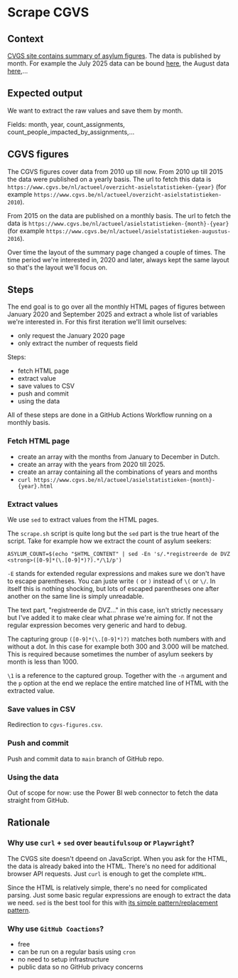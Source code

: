 # Scrape CGVS

## Context

[CVGS site contains summary of asylum figures](https://www.cgvs.be/nl/cijfers).
The data is published by month.
For example the July 2025 data can be bound [here](https://www.cgvs.be/nl/actueel/asielstatistieken-juli-2025), the August data [here](https://www.cgvs.be/nl/actueel/asielstatistieken-augustus-2025),...

## Expected output

We want to extract the raw values and save them by month.

Fields: month, year, count_assignments, count_people_impacted_by_assignments,...

## CGVS figures

The CGVS figures cover data from 2010 up till now.
From 2010 up till 2015 the data were published on a yearly basis.
The url to fetch this data is `https://www.cgvs.be/nl/actueel/overzicht-asielstatistieken-{year}` (for example `https://www.cgvs.be/nl/actueel/overzicht-asielstatistieken-2010`).

From 2015 on the data are published on a monthly basis.
The url to fetch the data is `https://www.cgvs.be/nl/actueel/asielstatistieken-{month}-{year}` (for example `https://www.cgvs.be/nl/actueel/asielstatistieken-augustus-2016`).

Over time the layout of the summary page changed a couple of times.
The time period we're interested in, 2020 and later, always kept the same layout so that's the layout we'll focus on.

## Steps

The end goal is to go over all the monthly HTML pages of figures between January 2020 and September 2025 and extract a whole list of variables we're interested in.
For this first iteration we'll limit ourselves:

- only request the January 2020 page
- only extract the number of requests field

Steps:

- fetch HTML page
- extract value
- save values to CSV
- push and commit
- using the data

All of these steps are done in a GitHub Actions Workflow running on a monthly basis.

### Fetch HTML page

- create an array with the months from January to December in Dutch.
- create an array with the years from 2020 till 2025.
- create an array containing all the combinations of years and months
- `curl https://www.cgvs.be/nl/actueel/asielstatistieken-{month}-{year}.html`

### Extract values

We use `sed` to extract values from the HTML pages.

The `scrape.sh` script is quite long but the `sed` part is the true heart of the script.
Take for example how we extract the count of asylum seekers:

```
ASYLUM_COUNT=$(echo "$HTML_CONTENT" | sed -En 's/.*registreerde de DVZ <strong>([0-9]*(\.[0-9]*)?).*/\1/p')
```

`-E` stands for extended regular expressions and makes sure we don't have to escape parentheses.
You can juste write `(` or `)` instead of `\(` or `\/`.
In itself this is nothing shocking, but lots of escaped parentheses one after another on the same line is simply unreadable.

The text part, "registreerde de DVZ..." in this case, isn't strictly necessary but I've added it to make clear what phrase we're aiming for. If not the regular expression becomes very generic and hard to debug.

The capturing group `([0-9]*(\.[0-9]*)?)` matches both numbers with and without a dot.
In this case for example both 300 and 3.000 will be matched.
This is required because sometimes the number of asylum seekers by month is less than 1000.

`\1` is a reference to the captured group.
Together with the `-n` argument and the `p` option at the end we replace the entire matched line of HTML with the extracted value.

### Save values in CSV

Redirection to `cgvs-figures.csv`.

### Push and commit

Push and commit data to `main` branch of GitHub repo.

### Using the data

Out of scope for now: use the Power BI web connector to fetch the data straight from GitHub.

## Rationale

### Why use `curl` + `sed` over `beautifulsoup` or `Playwright`?

The CVGS site doesn't dpeend on JavaScript.
When you ask for the HTML, the data is already baked into the HTML.
There's no need for additional browser API requests.
Just `curl` is enough to get the complete `HTML`.

Since the HTML is relatively simple, there's no need for complicated parsing.
Just some basic regular expressions are enough to extract the data we need.
`sed` is the best tool for this with [its simple pattern/replacement pattern](https://www.grymoire.com/Unix/Sed.html#uh-1).

### Why use `GitHub Coactions`?

- free
- can be run on a regular basis using `cron`
- no need to setup infrastructure
- public data so no GitHub privacy concerns